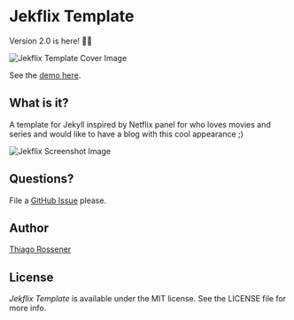 # Jekflix Template

Version 2.0 is here! 🎉🎊

![Jekflix Template Cover Image](https://res.cloudinary.com/dm7h7e8xj/image/upload/v1505354182/jekflix-logo_mfngps.png)

See the [demo here](https://jekflix.rossener.com/).

## What is it?

A template for Jekyll inspired by Netflix panel for who loves movies and series and would like to have a blog with this cool appearance ;)

![Jekflix Screenshot Image](https://res.cloudinary.com/dm7h7e8xj/image/upload/v1566349660/jekflix-screenshot-2_u9w5cv.jpg)

## Questions?

File a [GitHub Issue](https://github.com/thiagorossener/jekflix-template/issues/new) please.

## Author

[Thiago Rossener](https://rossener.com/)

## License

*Jekflix Template* is available under the MIT license. See the LICENSE file for more info.
